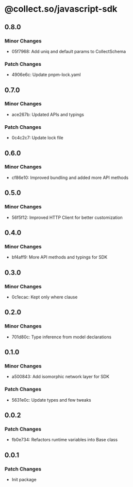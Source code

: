 # @collect.so/javascript-sdk

## 0.8.0

### Minor Changes

- 05f7968: Add uniq and default params to CollectSchema

### Patch Changes

- 4906e6c: Update pnpm-lock.yaml

## 0.7.0

### Minor Changes

- ace267b: Updated APIs and typings

### Patch Changes

- 0c4c2c7: Update lock file

## 0.6.0

### Minor Changes

- cf86e10: Improved bundling and added more API methods

## 0.5.0

### Minor Changes

- 56f5f12: Improved HTTP Client for better customization

## 0.4.0

### Minor Changes

- bf4aff9: More API methods and typings for SDK

## 0.3.0

### Minor Changes

- 0c1ecac: Kept only where clause

## 0.2.0

### Minor Changes

- 701d80c: Type inference from model declarations

## 0.1.0

### Minor Changes

- a500843: Add isomorphic network layer for SDK

### Patch Changes

- 5631e0c: Update types and few tweaks

## 0.0.2

### Patch Changes

- fb0e734: Refactors runtime variables into Base class

## 0.0.1

### Patch Changes

- Init package
